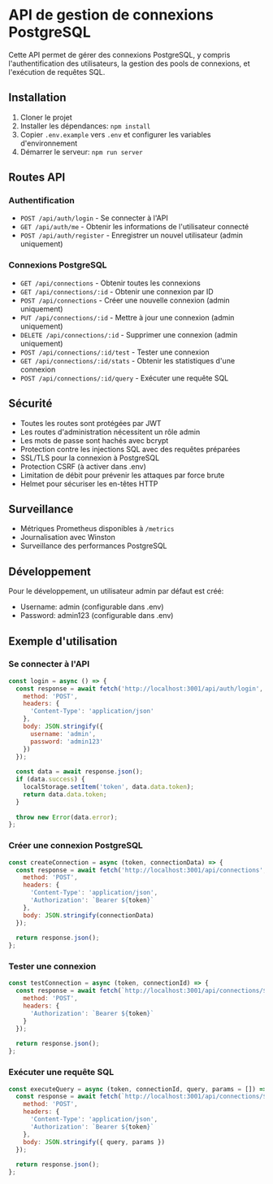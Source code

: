 
# API de gestion de connexions PostgreSQL

Cette API permet de gérer des connexions PostgreSQL, y compris l'authentification des utilisateurs, la gestion des pools de connexions, et l'exécution de requêtes SQL.

## Installation

1. Cloner le projet
2. Installer les dépendances: `npm install`
3. Copier `.env.example` vers `.env` et configurer les variables d'environnement
4. Démarrer le serveur: `npm run server`

## Routes API

### Authentification

- `POST /api/auth/login` - Se connecter à l'API
- `GET /api/auth/me` - Obtenir les informations de l'utilisateur connecté
- `POST /api/auth/register` - Enregistrer un nouvel utilisateur (admin uniquement)

### Connexions PostgreSQL

- `GET /api/connections` - Obtenir toutes les connexions
- `GET /api/connections/:id` - Obtenir une connexion par ID
- `POST /api/connections` - Créer une nouvelle connexion (admin uniquement)
- `PUT /api/connections/:id` - Mettre à jour une connexion (admin uniquement)
- `DELETE /api/connections/:id` - Supprimer une connexion (admin uniquement)
- `POST /api/connections/:id/test` - Tester une connexion
- `GET /api/connections/:id/stats` - Obtenir les statistiques d'une connexion
- `POST /api/connections/:id/query` - Exécuter une requête SQL

## Sécurité

- Toutes les routes sont protégées par JWT
- Les routes d'administration nécessitent un rôle admin
- Les mots de passe sont hachés avec bcrypt
- Protection contre les injections SQL avec des requêtes préparées
- SSL/TLS pour la connexion à PostgreSQL
- Protection CSRF (à activer dans .env)
- Limitation de débit pour prévenir les attaques par force brute
- Helmet pour sécuriser les en-têtes HTTP

## Surveillance

- Métriques Prometheus disponibles à `/metrics`
- Journalisation avec Winston
- Surveillance des performances PostgreSQL

## Développement

Pour le développement, un utilisateur admin par défaut est créé:
- Username: admin (configurable dans .env)
- Password: admin123 (configurable dans .env)

## Exemple d'utilisation

### Se connecter à l'API

```javascript
const login = async () => {
  const response = await fetch('http://localhost:3001/api/auth/login', {
    method: 'POST',
    headers: {
      'Content-Type': 'application/json'
    },
    body: JSON.stringify({
      username: 'admin',
      password: 'admin123'
    })
  });
  
  const data = await response.json();
  if (data.success) {
    localStorage.setItem('token', data.data.token);
    return data.data.token;
  }
  
  throw new Error(data.error);
};
```

### Créer une connexion PostgreSQL

```javascript
const createConnection = async (token, connectionData) => {
  const response = await fetch('http://localhost:3001/api/connections', {
    method: 'POST',
    headers: {
      'Content-Type': 'application/json',
      'Authorization': `Bearer ${token}`
    },
    body: JSON.stringify(connectionData)
  });
  
  return response.json();
};
```

### Tester une connexion

```javascript
const testConnection = async (token, connectionId) => {
  const response = await fetch(`http://localhost:3001/api/connections/${connectionId}/test`, {
    method: 'POST',
    headers: {
      'Authorization': `Bearer ${token}`
    }
  });
  
  return response.json();
};
```

### Exécuter une requête SQL

```javascript
const executeQuery = async (token, connectionId, query, params = []) => {
  const response = await fetch(`http://localhost:3001/api/connections/${connectionId}/query`, {
    method: 'POST',
    headers: {
      'Content-Type': 'application/json',
      'Authorization': `Bearer ${token}`
    },
    body: JSON.stringify({ query, params })
  });
  
  return response.json();
};
```
